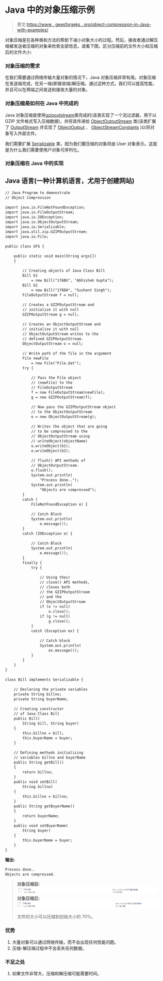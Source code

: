 # Java 中的对象压缩示例

> 原文:[https://www . geesforgeks . org/object-compression-in-Java-with-examples/](https://www.geeksforgeeks.org/object-compression-in-java-with-examples/)

对象压缩是在各种类和方法的帮助下减小对象大小的过程。然后，接收者通过解压缩被发送者压缩的对象来检索全部信息。请看下图，区分压缩前的文件大小和压缩后的文件大小:

### 对象压缩的需求

在我们需要通过网络传输大量对象的情况下，Java 对象压缩非常有用。对象压缩在发送端完成，在另一端(即接收端)解压缩。通过这种方式，我们可以提高性能，并且可以在两端之间发送和接收大量的对象。

### 对象压缩是如何在 Java 中完成的

Java 对象压缩是使用[gzipoutstream](https://docs.oracle.com/javase/7/docs/api/java/util/zip/GZIPOutputStream.html)类完成的(该类实现了一个流过滤器，用于以 GZIP 文件格式写入压缩数据)，并将其传递给 [ObjectOutputStream](https://docs.oracle.com/javase/7/docs/api/java/io/ObjectOutputStream.html) 类(该类扩展了 [OutputStream](https://docs.oracle.com/javase/7/docs/api/java/io/OutputStream.html) 并实现了 [ObjectOutput](https://docs.oracle.com/javase/7/docs/api/java/io/ObjectOutput.html) 、 [ObjectStreamConstants](https://docs.oracle.com/javase/7/docs/api/java/io/ObjectStreamConstants.html) )以将对象写入外部文件。

我们需要扩展 [Serializable](https://docs.oracle.com/javase/7/docs/api/java/io/Serializable.html) 类，因为我们要压缩的对象将由 User 对象表示。这就是为什么我们需要使用户对象可序列化。

### 对象压缩在 Java 中的实现

## Java 语言(一种计算机语言，尤用于创建网站)

```
// Java Program to demonstrate
// Object Compression

import java.io.FileNotFoundException;
import java.io.FileOutputStream;
import java.io.IOException;
import java.io.ObjectOutputStream;
import java.io.Serializable;
import java.util.zip.GZIPOutputStream;
import java.io.File;

public class GFG {

    public static void main(String args[])
    {

        // Creating objects of Java Class Bill
        Bill b1
            = new Bill("176BU", "Abhishek Gupta");
        Bill b2
            = new Bill("176DA", "Sushant Singh");
        FileOutputStream f = null;

        // Creates a GZIPOutputStream and
        // initialize it with null
        GZIPOutputStream g = null;

        // Creates an ObjectOutputStream and
        // initialise it with null
        // ObjectOutputStream writes to the
        // defined GZIPOutputStream.
        ObjectOutputStream o = null;

        // Write path of the file in the argument
        File newFile
            = new File("File.dat");
        try {

            // Pass the File object
            // (newFile) to the
            // FileOutputStream
            f = new FileOutputStream(newFile);
            g = new GZIPOutputStream(f);

            // Now pass the GZIPOutputStream object
            // to the ObjectOutputStream
            o = new ObjectOutputStream(g);

            // Writes the object that are going
            // to be compressed to the
            // ObjectOutputStream using
            // writeObject(objectName)
            o.writeObject(b1);
            o.writeObject(b2);

            // flush() API methods of
            // ObjectOutputStream.
            o.flush();
            System.out.println(
                "Process done..");
            System.out.println(
                "Objects are compressed");
        }
        catch (
            FileNotFoundException e) {

            // Catch Block
            System.out.println(
                e.message());
        }
        catch (IOException e) {

            // Catch Block
            System.out.println(
                e.message());
        }
        finally {
            try {

                // Using their
                // close() API methods,
                // closes both
                // the GZIPOutputStream
                // and the
                // ObjectOutputStream
                if (o != null)
                    o.close();
                if (g != null)
                    g.close();
            }
            catch (Exception ex) {

                // Catch block
                System.out.println(
                    ex.message());
            }
        }
    }
}

class Bill implements Serializable {

    // Declaring the private variables
    private String billno;
    private String buyerName;

    // Creating constructor
    // of Java Class Bill
    public Bill(
        String bill, String buyer)
    {
        this.billno = bill;
        this.buyerName = buyer;
    }

    // Defining methods initializing
    // variables billno and buyerName
    public String getBill()
    {
        return billno;
    }
    public void setBill(
        String billno)
    {
        this.billno = billno;
    }
    public String getBuyerName()
    {
        return buyerName;
    }
    public void setBuyerName(
        String buyer)
    {
        this.buyerName = buyer;
    }
}
```

**输出:**

```
Process done..
Objects are compressed.

```

> **对象压缩前:**
> [![](img/d1463604dd8463c74a9beb865792a2c1.png)](https://media.geeksforgeeks.org/wp-content/uploads/20200701004706/beforecompress.PNG) 
> **对象压缩后:**
> [![](img/47aee99816ee17514629ebc76614ae4a.png)](https://media.geeksforgeeks.org/wp-content/uploads/20200701004800/aftercompress.PNG)
> 
> 文件的大小可以压缩到初始大小的 70%。

### 优势

1.  大量对象可以通过网络传输，而不会出现任何性能问题。
2.  压缩-解压缩过程中不会丢失任何数据。

### 不足之处

1.  如果文件非常大，压缩和解压缩可能需要时间。